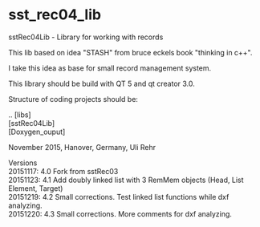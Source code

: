 # sst_rec04_lib

sstRec04Lib - Library for working with records

This lib based on idea "STASH" from bruce eckels book "thinking in c++".

I take this idea as base for small record management system.

This library should be build with QT 5 and qt creator 3.0.

Structure of coding projects should be:

.. [libs] <BR>
   [sstRec04Lib]<BR>
   [Doxygen_ouput]

November 2015, Hanover, Germany, Uli Rehr

Versions <BR>
20151117: 4.0 Fork from sstRec03 <BR>
20151123: 4.1 Add doubly linked list with 3 RemMem objects (Head, List Element, Target) <BR>
20151219: 4.2 Small corrections. Test linked list functions while dxf analyzing. <BR>
20151220: 4.3 Small corrections. More comments for dxf analyzing. <BR>
